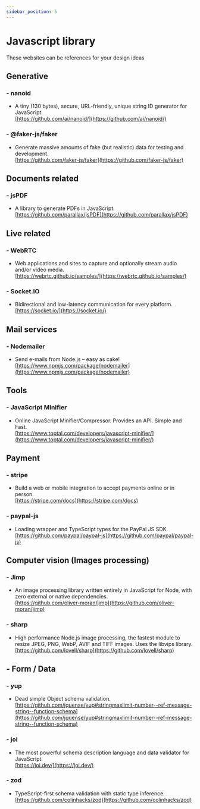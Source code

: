 ```yaml
---
sidebar_position: 5
---
```


# Javascript library

These websites can be references for your design ideas 

## Generative
### - nanoid
- A tiny (130 bytes), secure, URL-friendly, unique string ID generator for JavaScript.   
[https://github.com/ai/nanoid/](https://github.com/ai/nanoid/)

### - @faker-js/faker
- Generate massive amounts of fake (but realistic) data for testing and development.     
[https://github.com/faker-js/faker](https://github.com/faker-js/faker)


## Documents related 
### - jsPDF
- A library to generate PDFs in JavaScript.     
[https://github.com/parallax/jsPDF](https://github.com/parallax/jsPDF)


## Live related  
### - WebRTC
- Web applications and sites to capture and optionally stream audio and/or video media.   
[https://webrtc.github.io/samples/](https://webrtc.github.io/samples/)

### - Socket.IO
- Bidirectional and low-latency communication for every platform.     
[https://socket.io/](https://socket.io/)


## Mail services  
### - Nodemailer  
- Send e-mails from Node.js – easy as cake!   
[https://www.npmjs.com/package/nodemailer](https://www.npmjs.com/package/nodemailer)


## Tools 
### - JavaScript Minifier    
- Online JavaScript Minifier/Compressor. Provides an API. Simple and Fast.   
[https://www.toptal.com/developers/javascript-minifier/](https://www.toptal.com/developers/javascript-minifier/)

## Payment 
### - stripe  
- Build a web or mobile integration to accept payments online or in person.     
[https://stripe.com/docs](https://stripe.com/docs)  

### - paypal-js 
- Loading wrapper and TypeScript types for the PayPal JS SDK.  
[https://github.com/paypal/paypal-js](https://github.com/paypal/paypal-js)


## Computer vision (Images processing)  
### - Jimp 
- An image processing library written entirely in JavaScript for Node, with zero external or native dependencies.    
[https://github.com/oliver-moran/jimp](https://github.com/oliver-moran/jimp)

### - sharp 
- High performance Node.js image processing, the fastest module to resize JPEG, PNG, WebP, AVIF and TIFF images. Uses the libvips library.     
[https://github.com/lovell/sharp](https://github.com/lovell/sharp)

## - Form / Data  
### - yup   
- Dead simple Object schema validation.    
[https://github.com/jquense/yup#stringmaxlimit-number--ref-message-string--function-schema](https://github.com/jquense/yup#stringmaxlimit-number--ref-message-string--function-schema)

### - joi   
- The most powerful schema description language and data validator for JavaScript.    
[https://joi.dev/](https://joi.dev/)  

### - zod  
- TypeScript-first schema validation with static type inference.      
[https://github.com/colinhacks/zod](https://github.com/colinhacks/zod)  


